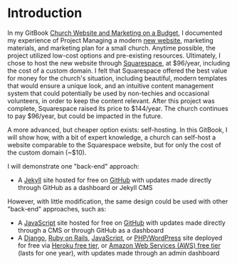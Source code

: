 # Introduction

In my GitBook [Church Website and Marketing on a Budget](http://katherinemichel.gitbooks.io/church-website-and-marketing-on-a-budget/details), I documented my experience of Project Managing a modern [new website](http://www.prettyprairieumc.org), marketing materials, and marketing plan for a small church. Anytime possible, the project utilized low-cost options and pre-existing resources. Ultimately, I chose to host the new website through [Squarespace](https://www.squarespace.com), at $96/year, including the cost of a custom domain. I felt that Squarespace offered the best value for money for the church's situation, including beautiful, modern templates that would ensure a unique look, and an intuitive content management system that could potentially be used by non-techies and occasional volunteers, in order to keep the content relevant. After this project was complete, Squarespace raised its price to $144/year. The church continues to pay $96/year, but could be impacted in the future. 

A more advanced, but cheaper option exists: self-hosting. In this GitBook, I will show how, with a bit of expert knowledge, a church can self-host a website comparable to the Squarespace website, but for only the cost of the custom domain (~$10). 

I will demonstrate one "back-end" approach: 
* A [Jekyll](https://jekyllrb.com) site hosted for free on [GitHub](https://github.com) with updates made directly through GitHub as a dashboard or Jekyll CMS

However, with little modification, the same design could be used with other "back-end" approaches, such as:
* A [JavaScript](https://www.javascript.com) site hosted for free on [GitHub](https://github.com) with updates made directly through a CMS or through GitHub as a dashboard
* A [Django](https://www.djangoproject.com), [Ruby on Rails](http://rubyonrails.org), [JavaScript](https://www.javascript.com), or [PHP/WordPress](http://php.net) site deployed for free via [Heroku free tier](https://www.heroku.com/pricing), or [Amazon Web Services (AWS) free tier](https://aws.amazon.com/free) (lasts for one year), with updates made through an admin dashboard








